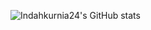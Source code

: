![Indahkurnia24's GitHub stats](https://github-readme-stats.vercel.app/api?username=Indahkurnia24&theme=radical)
